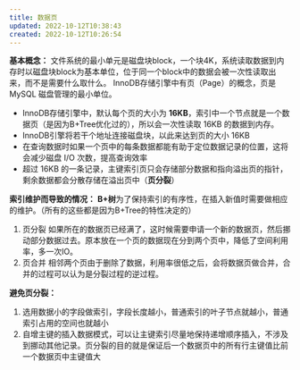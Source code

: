 ```yaml
---
title: 数据页
updated: 2022-10-12T10:38:43
created: 2022-10-12T10:26:54
---
```


**基本概念：**
文件系统的最小单元是磁盘块block，一个块4K，系统读取数据到内存时以磁盘块block为基本单位，位于同一个block中的数据会被一次性读取出来，而不是需要什么取什么。
InnoDB存储引擎中有页（Page）的概念，页是 MySQL 磁盘管理的最小单位。
- InnoDB存储引擎中，默认每个页的大小为 **16KB**，索引中一个节点就是一个数据页（是因为B+Tree优化过的），所以会一次性读取 16KB 的数据到内存。
- InnoDB引擎将若干个地址连接磁盘块，以此来达到页的大小 16KB
- 在查询数据时如果一个页中的每条数据都能有助于定位数据记录的位置，这将会减少磁盘 I/O 次数，提高查询效率
- 超过 16KB 的一条记录，主键索引页只会存储部分数据和指向溢出页的指针，剩余数据都会分散存储在溢出页中（**页分裂**）

**索引维护而导致的情况：**
**B+树**为了保持索引的有序性，在插入新值时需要做相应的维护。（所有的这些都是因为B+Tree的特性决定的）
1.  页分裂
如果所在的数据页已经满了，这时候需要申请一个新的数据页，然后挪动部分数据过去。原本放在一个页的数据现在分到两个页中，降低了空间利用率，多一次IO。
1.  页合并
相邻两个页由于删除了数据，利用率很低之后，会将数据页做合并，合并的过程可以认为是分裂过程的逆过程。

**避免页分裂：**
1.  选用数据小的字段做索引，字段长度越小，普通索引的叶子节点就越小，普通索引占用的空间也就越小
2.  自增主键的插入数据模式，可以让主键索引尽量地保持递增顺序插入，不涉及到挪动其他记录。页分裂的目的就是保证后一个数据页中的所有行主键值比前一个数据页中主键值大

